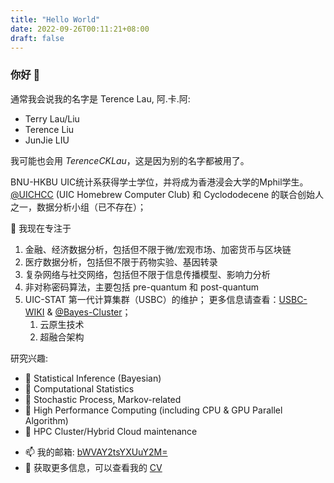 ```yaml
---
title: "Hello World"
date: 2022-09-26T00:11:21+08:00
draft: false
---
```


### 你好 👋

通常我会说我的名字是 Terence Lau, 阿.卡.阿:

- Terry Lau/Liu
- Terence Liu
- JunJie LIU

我可能也会用 *TerenceCKLau*，这是因为别的名字都被用了。

BNU-HKBU UIC统计系获得学士学位，并将成为香港浸会大学的Mphil学生。 <br>
[@UICHCC](https://uichcc.com) (UIC Homebrew Computer Club) 和 Cyclododecene 的联合创始人之一，数据分析小组（已不存在）；<br>

🔭  我现在专注于
   1. 金融、经济数据分析，包括但不限于微/宏观市场、加密货币与区块链
   2. 医疗数据分析，包括但不限于药物实验、基因转录
   3. 复杂网络与社交网络，包括但不限于信息传播模型、影响力分析
   4. 非对称密码算法，主要包括 pre-quantum 和 post-quantum
   5. UIC-STAT 第一代计算集群（USBC）的维护； 更多信息请查看：[USBC-WIKI](https://yuque.com/usbc/usbc-wiki/) & [@Bayes-Cluster](https://github.com/Bayes-Cluster)；
      1. 云原生技术
      2. 超融合架构

研究兴趣:
* 🚩 Statistical Inference (Bayesian)
* 🚩 Computational Statistics
* 🚩 Stochastic Process, Markov-related
* 🚩 High Performance Computing (including CPU & GPU Parallel Algorithm)
* 🚩 HPC Cluster/Hybrid Cloud maintenance

- 📫 我的邮箱: [bWVAY2tsYXUuY2M=](mailto:bWVAY2tsYXUuY2M=)
- 📃 获取更多信息，可以查看我的 [CV](/doc/cv.pdf)
